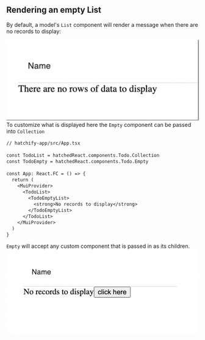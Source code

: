 
## Rendering an empty List

By default, a model's `List` component will render a message when there are no records to display:

![](../attachments/defaultNoRecords.png)
To customize what is displayed here the `Empty` component can be passed into `Collection`

```tsx
// hatchify-app/src/App.tsx

const TodoList = hatchedReact.components.Todo.Collection
const TodoEmpty = hatchedReact.components.Todo.Empty

const App: React.FC = () => {
  return (
    <MuiProvider>
      <TodoList>
        <TodoEmptyList>
          <strong>No records to display</strong>
        </TodoEmptyList>
      </TodoList>
    </MuiProvider>
  )
}
```

`Empty` will accept any custom component that is passed in as its children.
![Alt text](../attachments/customNoRecords.png)